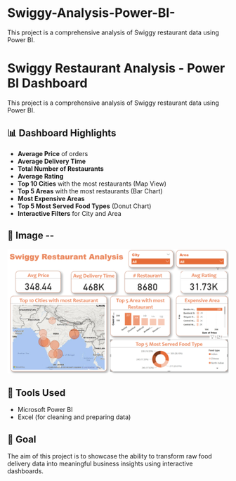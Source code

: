 # Swiggy-Analysis-Power-BI-
This project is a comprehensive analysis of Swiggy restaurant data using Power BI.
# Swiggy Restaurant Analysis - Power BI Dashboard

This project is a comprehensive analysis of Swiggy restaurant data using Power BI.

## 📊 Dashboard Highlights
- **Average Price** of orders
- **Average Delivery Time**
- **Total Number of Restaurants**
- **Average Rating**
- **Top 10 Cities** with the most restaurants (Map View)
- **Top 5 Areas** with the most restaurants (Bar Chart)
- **Most Expensive Areas**
- **Top 5 Most Served Food Types** (Donut Chart)
- **Interactive Filters** for City and Area

## 📁 Image -- 
![Swiggy Dashboard](Screenshot%202025-06-11%20165037.png)



## 📌 Tools Used
- Microsoft Power BI
- Excel (for cleaning and preparing data)

## 📍 Goal
The aim of this project is to showcase the ability to transform raw food delivery data into meaningful business insights using interactive dashboards.

